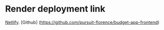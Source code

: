 # Render deployment link

 [Netlify](resplendent-blancmange-f268d6.netlify.app).
  [Github] (https://github.com/pursuit-florence/budget-app-frontend)



